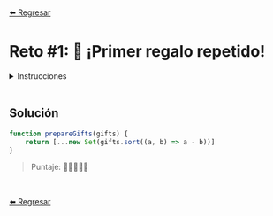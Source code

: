 [⬅️ Regresar](https://github.com/cosmoart/adventJS)

# Reto #1: 🎁 ¡Primer regalo repetido!

<details>
  <summary>Instrucciones</summary>

</br>

Santa Claus 🎅 ha recibido una lista de números mágicos que representan regalos 🎁, pero algunos de ellos están duplicados y deben ser eliminados para evitar confusiones. Además, los regalos deben ser ordenados en orden ascendente antes de entregárselos a los elfos.

Tu tarea es escribir una función que reciba una lista de números enteros (que pueden incluir duplicados) y devuelva una nueva lista sin duplicados, ordenada en orden ascendente.

```js
const gifts1 = [3, 1, 2, 3, 4, 2, 5]
const preparedGifts1 = prepareGifts(gifts1)
console.log(preparedGifts1) // [1, 2, 3, 4, 5]

const gifts2 = [6, 5, 5, 5, 5]
const preparedGifts2 = prepareGifts(gifts2)
console.log(preparedGifts2) // [5, 6]

const gifts3 = []
const preparedGifts3 = prepareGifts(gifts3)
console.log(preparedGifts3) // []
// No hay regalos, la lista queda vacía
```
</details>

<br/>

## Solución

```js
function prepareGifts(gifts) {
	return [...new Set(gifts.sort((a, b) => a - b))]
}
```

> Puntaje: 🌟🌟🌟🌟🌟

<br/>

[⬅️ Regresar](https://github.com/cosmoart/adventJS)
